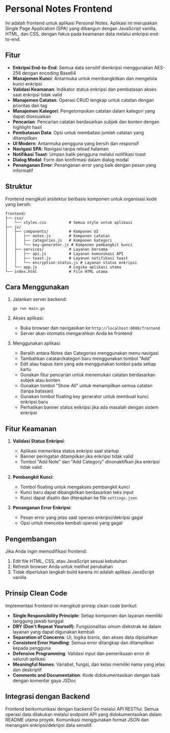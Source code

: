 # Personal Notes Frontend

Ini adalah frontend untuk aplikasi Personal Notes. Aplikasi ini merupakan Single Page Application (SPA) yang dibangun dengan JavaScript vanilla, HTML, dan CSS, dengan fokus pada keamanan data melalui enkripsi end-to-end.

## Fitur

- **Enkripsi End-to-End**: Semua data sensitif dienkripsi menggunakan AES-256 dengan encoding Base64
- **Manajemen Kunci**: Antarmuka untuk membangkitkan dan mengelola kunci enkripsi
- **Validasi Keamanan**: Indikator status enkripsi dan pembatasan akses saat enkripsi tidak valid
- **Manajemen Catatan**: Operasi CRUD lengkap untuk catatan dengan prioritas dan tag
- **Manajemen Kategori**: Pengelompokan catatan dalam kategori yang dapat disesuaikan
- **Pencarian**: Pencarian catatan berdasarkan subjek dan konten dengan highlight hasil
- **Pembatasan Data**: Opsi untuk membatasi jumlah catatan yang ditampilkan
- **UI Modern**: Antarmuka pengguna yang bersih dan responsif
- **Navigasi SPA**: Navigasi tanpa reload halaman
- **Notifikasi Toast**: Umpan balik pengguna melalui notifikasi toast
- **Dialog Modal**: Form dan konfirmasi dalam dialog modal
- **Penanganan Error**: Penanganan error yang baik dengan pesan yang informatif

## Struktur

Frontend mengikuti arsitektur berbasis komponen untuk organisasi kode yang bersih:

```
frontend/
├── css/
│   └── styles.css          # Semua style untuk aplikasi
├── js/
│   ├── components/         # Komponen UI
│   │   ├── notes.js        # Komponen catatan
│   │   ├── categories.js   # Komponen kategori
│   │   └── key-generator.js # Komponen pembangkit kunci
│   ├── services/           # Layanan bersama
│   │   ├── api.js          # Layanan komunikasi API
│   │   ├── toast.js        # Layanan notifikasi toast
│   │   └── encryption-status.js # Layanan status enkripsi
│   └── app.js              # Logika aplikasi utama
└── index.html              # File HTML utama
```

## Cara Menggunakan

1. Jalankan server backend:
   ```
   go run main.go
   ```

2. Akses aplikasi:
   - Buka browser dan navigasikan ke `http://localhost:8080/frontend`
   - Server akan otomatis mengarahkan Anda ke frontend

3. Menggunakan aplikasi:
   - Beralih antara Notes dan Categories menggunakan menu navigasi
   - Tambahkan catatan/kategori baru menggunakan tombol "Add"
   - Edit atau hapus item yang ada menggunakan tombol pada setiap kartu
   - Gunakan fitur pencarian untuk menemukan catatan berdasarkan subjek atau konten
   - Gunakan tombol "Show All" untuk menampilkan semua catatan (tanpa batasan)
   - Gunakan tombol floating key generator untuk membuat kunci enkripsi baru
   - Perhatikan banner status enkripsi jika ada masalah dengan sistem enkripsi

## Fitur Keamanan

1. **Validasi Status Enkripsi**:
   - Aplikasi memeriksa status enkripsi saat startup
   - Banner peringatan ditampilkan jika enkripsi tidak valid
   - Tombol "Add Note" dan "Add Category" dinonaktifkan jika enkripsi tidak valid

2. **Pembangkit Kunci**:
   - Tombol floating untuk mengakses pembangkit kunci
   - Kunci baru dapat dibangkitkan berdasarkan teks input
   - Kunci dapat disalin dan diterapkan ke file `settings.json`

3. **Penanganan Error Enkripsi**:
   - Pesan error yang jelas saat operasi enkripsi/dekripsi gagal
   - Opsi untuk mencoba kembali operasi yang gagal

## Pengembangan

Jika Anda ingin memodifikasi frontend:

1. Edit file HTML, CSS, atau JavaScript sesuai kebutuhan
2. Refresh browser Anda untuk melihat perubahan
3. Tidak diperlukan langkah build karena ini adalah aplikasi JavaScript vanilla

## Prinsip Clean Code

Implementasi frontend ini mengikuti prinsip clean code berikut:

- **Single Responsibility Principle**: Setiap komponen dan layanan memiliki tanggung jawab tunggal
- **DRY (Don't Repeat Yourself)**: Fungsionalitas umum diekstrak ke dalam layanan yang dapat digunakan kembali
- **Separation of Concerns**: UI, logika bisnis, dan akses data dipisahkan
- **Consistent Error Handling**: Semua error ditangkap dan ditampilkan kepada pengguna
- **Defensive Programming**: Validasi input dan pemeriksaan error di seluruh aplikasi
- **Meaningful Names**: Variabel, fungsi, dan kelas memiliki nama yang jelas dan deskriptif
- **Comments and Documentation**: Kode didokumentasikan dengan baik dengan komentar gaya JSDoc

## Integrasi dengan Backend

Frontend berkomunikasi dengan backend Go melalui API RESTful. Semua operasi data dilakukan melalui endpoint API yang didokumentasikan dalam README utama proyek. Komunikasi menggunakan format JSON dan menangani enkripsi/dekripsi data sensitif. 
